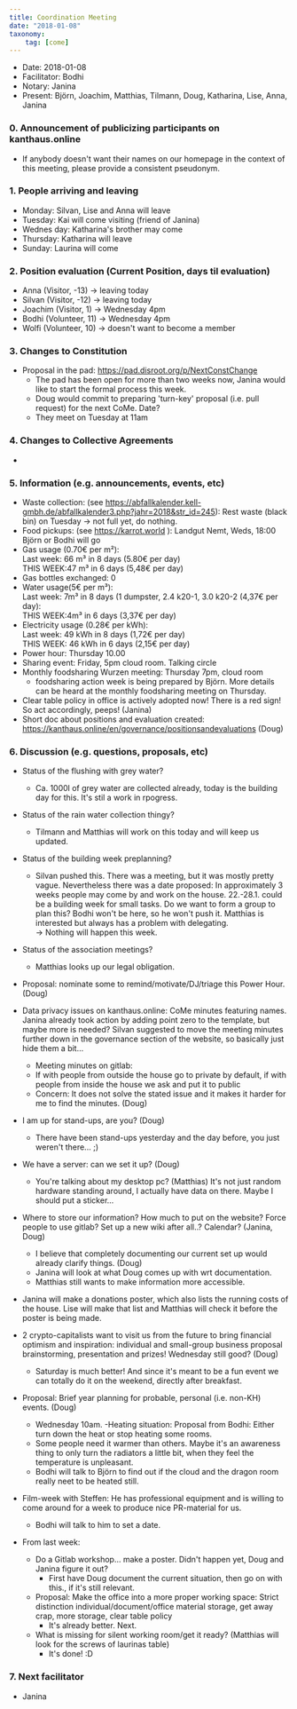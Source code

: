 ```yaml
---
title: Coordination Meeting
date: "2018-01-08"
taxonomy:
    tag: [come]
---
```


- Date: 2018-01-08
- Facilitator: Bodhi
- Notary: Janina
- Present: Björn, Joachim, Matthias, Tilmann, Doug, Katharina, Lise, Anna, Janina

### 0. Announcement of publicizing participants on kanthaus.online
- If anybody doesn't want their names on our homepage in the context of this meeting, please provide a consistent pseudonym.

### 1. People arriving and leaving
- Monday: Silvan, Lise and Anna will leave
- Tuesday: Kai will come visiting (friend of Janina)
- Wednes day: Katharina's  brother may come
- Thursday: Katharina will leave
- Sunday: Laurina will come

### 2. Position evaluation (Current Position, days til evaluation)
- Anna (Visitor, -13) -> leaving today
- Silvan (Visitor, -12) -> leaving today
- Joachim (Visitor, 1) -> Wednesday 4pm
- Bodhi (Volunteer, 11) -> Wednesday 4pm
- Wolfi (Volunteer, 10) -> doesn't want to become a member

### 3. Changes to Constitution
- Proposal in the pad: https://pad.disroot.org/p/NextConstChange
  - The pad has been open for more than two weeks now, Janina would like to start the formal process this week.
  - Doug would commit to preparing 'turn-key' proposal (i.e. pull request) for the next CoMe. Date?
  - They meet on Tuesday at 11am

### 4. Changes to Collective Agreements
-

### 5. Information (e.g. announcements, events, etc)
- Waste collection: (see https://abfallkalender.kell-gmbh.de/abfallkalender3.php?jahr=2018&str_id=245): Rest waste (black bin) on Tuesday -> not full yet, do nothing.
- Food pickups: (see https://karrot.world ): Landgut Nemt, Weds, 18:00 Björn or Bodhi will go
- Gas usage (0.70€ per m²):  
    Last week: 66 m³ in 8 days (5.80€ per day)  
    THIS WEEK:47 m³ in 6 days (5,48€ per day)  
- Gas bottles exchanged: 0
- Water usage(5€ per m³):  
    Last week: 7m³ in 8 days (1 dumpster, 2.4 k20-1, 3.0 k20-2 (4,37€ per day):  
    THIS WEEK:4m³ in 6 days (3,37€ per day)  
- Electricity usage (0.28€ per kWh):  
    Last week: 49 kWh in 8 days (1,72€ per day)  
    THIS WEEK: 46 kWh in 6 days (2,15€ per day)  
- Power hour: Thursday 10.00
- Sharing event: Friday, 5pm cloud room. Talking circle
- Monthly foodsharing Wurzen meeting: Thursday 7pm, cloud room
  - foodsharing action week is being prepared by Björn. More details can be heard at the monthly foodsharing meeting on Thursday.
- Clear table policy in office is actively adopted now! There is a red sign! So act accordingly, peeps! (Janina)
- Short doc about positions and evaluation created: https://kanthaus.online/en/governance/positionsandevaluations (Doug)

### 6. Discussion (e.g. questions, proposals, etc)
- Status of the flushing with grey water?
    - Ca. 1000l of grey water are collected already, today is the building day for this. It's stil a work in rpogress.
- Status of the rain water collection thingy?
    - Tilmann and Matthias will work on this today and will keep us updated.
- Status of the building week preplanning?
    - Silvan pushed this. There was a meeting, but it was mostly pretty vague. Nevertheless there was a date proposed: In approximately 3 weeks people may come by and work on the house. 22.-28.1. could be a building week for small tasks. Do we want to form a group to plan this? Bodhi won't be here, so he won't push it. Matthias is interested but always has a problem with delegating.  
    -> Nothing will happen this week.
- Status of the association meetings?
    - Matthias looks up our legal obligation.
- Proposal: nominate some to remind/motivate/DJ/triage this Power Hour. (Doug)
- Data privacy issues on kanthaus.online: CoMe minutes featuring names. Janina already took action by adding point zero to the template, but maybe more is needed? Silvan suggested to move the meeting minutes further down in the governance section of the website, so basically just hide them a bit...
    - Meeting minutes on gitlab:
    - If with people from outside the house go to private by default, if with people from inside the house we ask and put it to public
  - Concern: It does not solve the stated issue and it makes it harder for me to find the minutes. (Doug)
- I am up for stand-ups, are you? (Doug)
    - There have been stand-ups yesterday and the day before, you just weren't there... ;)
- We have a server: can we set it up? (Doug)
    - You're talking about my desktop pc? (Matthias) It's not just random hardware standing around, I actually have data on there. Maybe I should put a sticker...
- Where to store our information? How much to put on the website? Force people to use gitlab? Set up a new wiki after all..? Calendar? (Janina, Doug)
  - I believe that completely documenting our current set up would already clarify things. (Doug)
  - Janina will look at what Doug comes up with wrt documentation.
  - Matthias still wants to make information more accessible.
- Janina will make a donations poster, which also lists the running costs of the house. Lise will make that list and Matthias will check it before the poster is being made.
- 2 crypto-capitalists want to visit us from the future to bring financial optimism and inspiration: individual and small-group business proposal brainstorming, presentation and prizes! Wednesday still good? (Doug)
    - Saturday is much better! And since it's meant to be a fun event we can totally do it on the weekend, directly after breakfast.
- Proposal: Brief year planning for probable, personal (i.e. non-KH) events. (Doug)
    - Wednesday 10am.
-Heating situation: Proposal from Bodhi: Either turn down the heat or stop heating some rooms.
    - Some people need it warmer than others. Maybe it's an awareness thing to only turn the radiators a little bit, when they feel the temperature is unpleasant.
    - Bodhi will talk to Björn to find out if the cloud and the dragon room really neet to be heated still.
- Film-week with Steffen: He has professional equipment and is willing to come around for a week to produce nice PR-material for us.
    - Bodhi will talk to him to set a date.


- From last week:
    - Do a Gitlab workshop... make a poster. Didn't happen yet, Doug and Janina figure it out?
      - First have Doug document the current situation, then go on with this., if it's still relevant.
    - Proposal: Make the office into a more proper working space: Strict distinction individual/document/office material storage, get away crap, more storage, clear table policy
      - It's already better. Next.
    - What is missing for silent working room/get it ready? (Matthias will look for the screws of laurinas table)
      - It's done! :D

### 7. Next facilitator
- Janina

